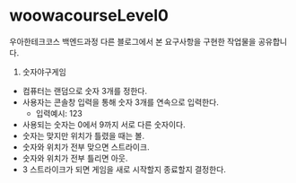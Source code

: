 # woowacourseLevel0
우아한테크코스 백엔드과정 다른 블로그에서 본 요구사항을 구현한 작업물을 공유합니다.
1. 숫자야구게임
* 컴퓨터는 랜덤으로 숫자 3개를 정한다.
* 사용자는 콘솔창 입력을 통해 숫자 3개를 연속으로 입력한다.
  * 입력예시: 123
* 사용되는 숫자는 0에서 9까지 서로 다른 숫자이다.
* 숫자는 맞지만 위치가 틀렸을 때는 볼.
* 숫자와 위치가 전부 맞으면 스트라이크.
* 숫자와 위치가 전부 틀리면 아웃. 
* 3 스트라이크가 되면 게임을 새로 시작할지 종료할지 결정한다.
